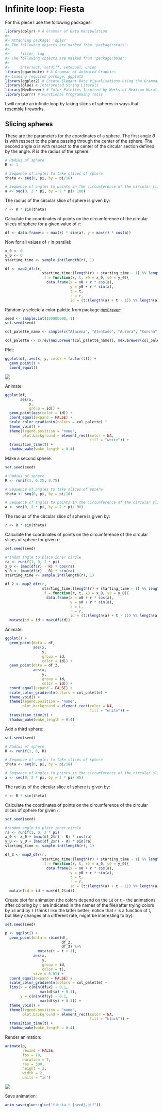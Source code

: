 
<!-- README.md is generated from README.Rmd. Please edit that file -->

# Infinite loop: Fiesta

<!-- badges: start -->
<!-- badges: end -->

For this piece I use the following packages:

``` r
library(dplyr) # A Grammar of Data Manipulation
#> 
#> Attaching package: 'dplyr'
#> The following objects are masked from 'package:stats':
#> 
#>     filter, lag
#> The following objects are masked from 'package:base':
#> 
#>     intersect, setdiff, setequal, union
library(gganimate) # A Grammar of Animated Graphics 
#> Loading required package: ggplot2
library(ggplot2) # Create Elegant Data Visualisations Using the Grammar of Graphics
library(glue) # Interpreted String Literals
library(MexBrewer) # Color Palettes Inspired by Works of Mexican Muralists 
library(purrr) # Functional Programming Tools
```

I will create an infinite loop by taking slices of spheres in ways that
resemble fireworks.

## Slicing spheres

These are the parameters for the coordinates of a sphere. The first
angle $\theta$ is with respect to the plane passing through the center
of the sphere. The second angle $\alpha$ is with respect to the center
of the circular section defined by the angle. $R$ is the radius of the
sphere:

``` r
# Radius of sphere
R <- 1

# Sequence of angles to take slices of sphere
theta <- seq(0, pi, by = pi/16)

# Sequence of angles to points in the circumference of the circular slice of sphere at theta
a <- seq(0, 2 * pi, by = 2 * pi/ 180)
```

The radius of the circular slice of sphere is given by:

``` r
r <- R * sin(theta)
```

Calculate the coordinates of points on the circumference of the circular
slices of sphere for a given value of `r`:

``` r
df <- data.frame(x = max(r) * sin(a), y = max(r) * cos(a))
```

Now for all values of `r` in parallel:

``` r
x_0 <- 0
y_0 <- 0
starting_time <- sample.int(length(r), 1)

df <- map2_dfr(r, 
                 starting_time:(length(r) + starting_time - 1) %% length(r),
                 .f = function(r, t, x0 = x_0, y0 = y_0){
                   data.frame(x = x0 + r * cos(a), 
                              y = y0 + r * sin(a),
                              t = t,
                              r = r,
                              id = (t:(length(a) + t - 1)) %% length(a))}) 
```

Randomly selecte a color palette from package
[`MexBrewer`](https://paezha.github.io/MexBrewer/):

``` r
seed <- sample.int(100000000, 1)
set.seed(seed)

col_palette_name <- sample(c("Alacena", "Atentado", "Aurora", "Concha", "Frida", "Huida", "Maiz", "Ofrenda", "Revolucion", "Ronda", "Taurus1", "Taurus2", "Tierra", "Vendedora"), 1)

col_palette <- c(rev(mex.brewer(col_palette_name)), mex.brewer(col_palette_name))
```

Plot:

``` r
ggplot(df, aes(x, y, color = factor(t))) + 
  geom_point() + 
  coord_equal()
```

![](README_files/figure-gfm/unnamed-chunk-7-1.png)<!-- -->

Animate:

``` r
ggplot(df,
       aes(x, 
           y, 
           group = id)) + 
  geom_point(aes(color = id)) + 
  coord_equal(expand = FALSE) +
  scale_color_gradientn(colors = col_palette) +
  theme_void() +
  theme(legend.position = "none",
        plot.background = element_rect(color = NA,
                                       fill = "white")) +
  transition_time(t) +
  shadow_wake(wake_length = 0.4)
```

Make a second sphere:

``` r
set.seed(seed)

# Radius of sphere
R <- runif(1, 0.25, 0.75)

# Sequence of angles to take slices of sphere
theta <- seq(0, pi, by = pi/16)

# Sequence of angles to points in the circumference of the circular slice of sphere at theta
a <- seq(0, 2 * pi, by = 2 * pi/ 90)
```

The radius of the circular slice of sphere is given by:

``` r
r <- R * sin(theta)
```

Calculate the coordinates of points on the circumference of the circular
slices of sphere for given r:

``` r
set.seed(seed)

#random angle to place inner circle
ra <- runif(1, 0, 2 * pi)
x_0 <- (max(df$r) - R) * cos(ra)
y_0 <- (max(df$r) - R) * sin(ra)
starting_time <- sample.int(length(r), 1)

df_2 <- map2_dfr(r, 
                 starting_time:(length(r) + starting_time - 1) %% length(r),
                 .f = function(r, t, x0 = x_0, y0 = y_0){
                   data.frame(x = x0 + r * cos(a), 
                              y = y0 + r * sin(a),
                              t = t,
                              r = r,
                              id = (t:(length(a) + t - 1)) %% length(a))}) %>%
  mutate(id = id + max(df$id))
```

Animate:

``` r
ggplot() + 
  geom_point(data = df,
             aes(x, 
                 y, 
                 group = id,
                 color = id)) +
  geom_point(data = df_2,
             aes(x, 
                 y, 
                 group = id,
                 color = id)) +
  coord_equal(expand = FALSE) +
  scale_color_gradientn(colors = col_palette) +
  theme_void() +
  theme(legend.position = "none",
        plot.background = element_rect(color = NA,
                                       fill = "white")) +
  transition_time(t) +
  shadow_wake(wake_length = 0.4)
```

Add a third sphere:

``` r
set.seed(seed)

# Radius of sphere
R <- runif(1, 0, R)

# Sequence of angles to take slices of sphere
theta <- seq(0, pi, by = pi/16)

# Sequence of angles to points in the circumference of the circular slice of sphere at theta
a <- seq(0, 2 * pi, by = 2 * pi/ 45)
```

The radius of the circular slice of sphere is given by:

``` r
r <- R * sin(theta)
```

Calculate the coordinates of points on the circumference of the circular
slices of sphere for given `r`:

``` r
set.seed(seed)

#random angle to place inner circle
ra <- runif(1, 0, 2 * pi)
x_0 <- x_0 + (max(df_2$r) - R) * cos(ra)
y_0 <- y_0 + (max(df_2$r) - R) * sin(ra)
starting_time <- sample.int(length(r), 1)

df_3 <- map2_dfr(r, 
                 starting_time:(length(r) + starting_time - 1) %% length(r),
                 .f = function(r, t, x0 = x_0, y0 = y_0){
                   data.frame(x = x0 + r * cos(a), 
                              y = y0 + r * sin(a),
                              t = t,
                              r = r,
                              id = (t:(length(a) + t - 1)) %% length(a))}) %>%
  mutate(id = id + max(df_2$id))
```

Create plot for animation (the colors depend on the `id` or `t` - the
animations after coloring by `t` are indicated in the names of the
file)(after trying colors by `id` and by `t` I think I like the latter
better; notice that `r` is a function of t, but likely changes at a
different rate, might be interesting to try):

``` r
set.seed(seed)

p <- ggplot() + 
  geom_point(data = rbind(df, 
                          df_2, 
                          df_3) %>%
               mutate(t = t + 1),
             aes(x, 
                 y, 
                 group = id,
                 color = t),
             size = 0.01) +
  coord_equal(expand = FALSE) +
  scale_color_gradientn(colors = col_palette) +
  lims(x = c(min(df$x) - 0.1, 
                max(df$x) + 0.1),
       y = c(min(df$y) - 0.1, 
                max(df$y) + 0.1)) +
  theme_void() +
  theme(legend.position = "none",
        plot.background = element_rect(color = NA,
                                       fill = "black")) +
  transition_time(t) +
  shadow_wake(wake_length = 0.4)
```

Render animation:

``` r
animate(p, 
        rewind = FALSE,
        fps = 10,
        duration = 7,
        res = 300,
        height = 2, 
        width = 2, 
        units = "in")
```

![](README_files/figure-gfm/unnamed-chunk-17-1.gif)<!-- -->

Save animation:

``` r
anim_save(glue::glue("fiesta-t-{seed}.gif"))
```
